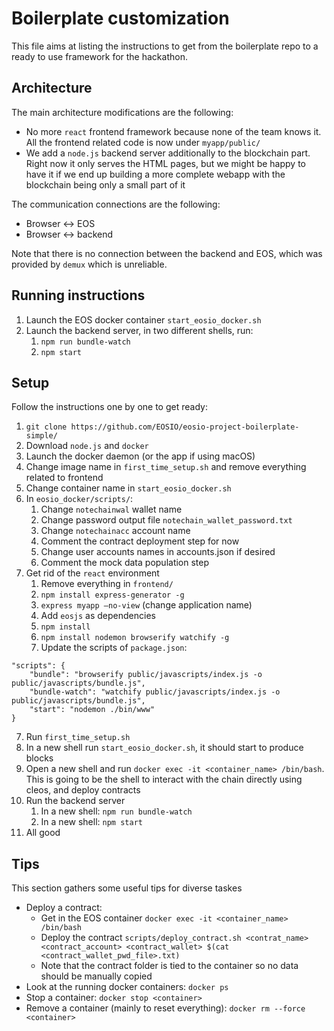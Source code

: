 # Boilerplate customization

This file aims at listing the instructions to get from the boilerplate repo to a ready to use framework for the hackathon.

## Architecture

The main architecture modifications are the following:

* No more `react` frontend framework because none of the team knows it. All the frontend related code is now under `myapp/public/`
* We add a `node.js` backend server additionally to the blockchain part. Right now it only serves the HTML pages, but we might be happy to have it if we end up building a more complete webapp with the blockchain being only a small part of it

The communication connections are the following: 

* Browser <-> EOS
* Browser <-> backend

Note that there is no connection between the backend and EOS, which was provided by `demux` which is unreliable.

## Running instructions

1. Launch the EOS docker container `start_eosio_docker.sh`
2. Launch the backend server, in two different shells, run:
    1. `npm run bundle-watch`
    2. `npm start`

## Setup

Follow the instructions one by one to get ready:

1. `git clone https://github.com/EOSIO/eosio-project-boilerplate-simple/`
2. Download `node.js` and `docker`
3. Launch the docker daemon (or the app if using macOS)
4. Change image name in `first_time_setup.sh` and remove everything related to frontend
5. Change container name in `start_eosio_docker.sh`
6. In `eosio_docker/scripts/`:
    1. Change `notechainwal` wallet name
    2. Change password output file `notechain_wallet_password.txt`
    3. Change `notechainacc` account name
    4. Comment the contract deployment step for now
    5. Change user accounts names in accounts.json if desired
    6. Comment the mock data population step
7. Get rid of the `react` environment
    1. Remove everything in `frontend/`
    2. `npm install express-generator -g`
    3. `express myapp —no-view` (change application name)
    4. Add `eosjs` as dependencies
    5. `npm install`
    6. `npm install nodemon browserify watchify -g`
    7. Update the scripts of `package.json`: 
```
"scripts": {
    "bundle": "browserify public/javascripts/index.js -o public/javascripts/bundle.js",
    "bundle-watch": "watchify public/javascripts/index.js -o public/javascripts/bundle.js",
    "start": "nodemon ./bin/www"
}
```

7. Run `first_time_setup.sh`
8. In a new shell run `start_eosio_docker.sh`, it should start to produce blocks
9. Open a new shell and run `docker exec -it <container_name> /bin/bash`. This is going to be the shell to interact with the chain directly using cleos, and deploy contracts
10. Run the backend server
    1.  In a new shell: `npm run bundle-watch`
    2.  In a new shell: `npm start`
11. All good

## Tips

This section gathers some useful tips for diverse taskes

* Deploy a contract:
    * Get in the EOS container `docker exec -it <container_name> /bin/bash`
    * Deploy the contract `scripts/deploy_contract.sh <contrat_name> <contract_account> <contract_wallet> $(cat <contract_wallet_pwd_file>.txt)`
    * Note that the contract folder is tied to the container so no data should be manually copied
* Look at the running docker containers: `docker ps`
* Stop a container: `docker stop <container>`
* Remove a container (mainly to reset everything): `docker rm --force <container>`